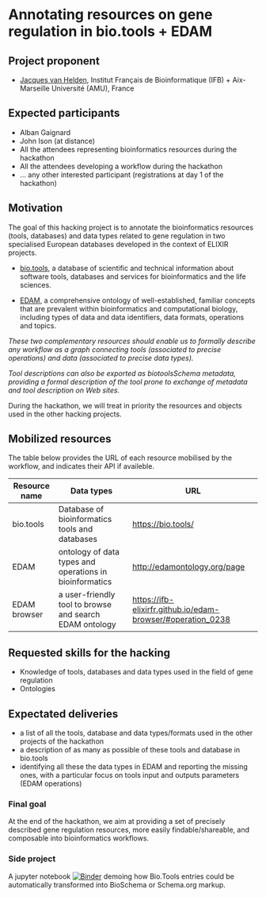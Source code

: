 # Annotating resources on gene regulation in bio.tools + EDAM


## Project proponent

- [Jacques van Helden](https://github.com/jvanheld), Institut Français de Bioinformatique (IFB) + Aix-Marseille Université (AMU), France

## Expected participants

- Alban Gaignard
- John Ison (at distance)
- All the attendees representing bioinformatics resources during the hackathon
- All the attendees developing a workflow during the hackathon
- ... any other interested participant (registrations at day 1 of the hackathon)

## Motivation

The goal of this hacking project is to annotate the bioinformatics resources (tools, databases) and data types related to gene regulation in two specialised European databases developed in the context of ELIXIR projects. 

- [bio.tools](https://bio.tools/), a database of scientific and technical information about software tools, databases and services for bioinformatics and the life sciences. 

- [EDAM](http://edamontology.org/page), a comprehensive ontology of well-established, familiar concepts that are prevalent within bioinformatics and computational biology, including types of data and data identifiers, data formats, operations and topics.  

*These two complementary resources should enable us to formally describe any workflow as a graph connecting tools (associated to precise operations) and data (associated to precise data types).*

*Tool descriptions can also be exported as biotoolsSchema metadata, providing a formal description of the tool prone to exchange of metadata and tool description on Web sites.* 

During the hackathon, we will treat in priority the resources and objects used in the other hacking projects. 


## Mobilized resources

The table below provides the URL of each resource mobilised by the workflow, and indicates their API if availeble. 

| Resource name | Data types |  URL |
|-----------------|----------------|----------------|
| bio.tools | Database of bioinformatics tools and databases | <https://bio.tools/> |
| EDAM | ontology of data types and operations in bioinformatics | <http://edamontology.org/page> |
| EDAM browser | a user-friendly tool to browse and search EDAM ontology| <https://ifb-elixirfr.github.io/edam-browser/#operation_0238> |


## Requested skills for the hacking

- Knowledge of tools, databases and data types used in the field of gene regulation
- Ontologies

## Expectated deliveries

- a list of all the tools, database and data types/formats used in the other projects of the hackathon
- a description of as many as possible of these tools and database in bio.tools
- identifying all these the data types in EDAM and reporting the missing ones, with a particular focus on tools input and outputs parameters (EDAM operations)

### Final goal

At the end of the hackathon, we aim at providing a set of precisely described gene regulation resources, more easily findable/shareable, and composable into bioinformatics workflows. 

### Side project
A jupyter notebook [![Binder](https://mybinder.org/badge_logo.svg)](https://mybinder.org/v2/gh/GREEKC/hackathon-marseille/master?filepath=(Bio)Schema(.org)%2520experiments.ipynb) demoing how Bio.Tools entries could be automatically transformed into BioSchema or Schema.org markup. 
